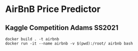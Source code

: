 # AirBnB Price Predictor
## Kaggle Competition Adams SS2021
```
docker build . -t airbnb 
docker run -it --name airbnb -v $(pwd):/root/ airbnb bash

```